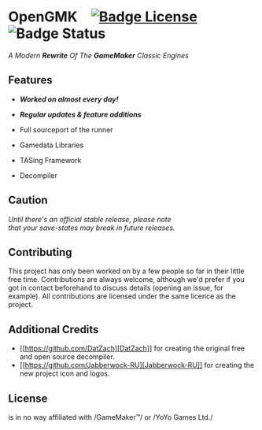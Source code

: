 # OpenGMK [![Badge License]][License] ![Badge Status]

*A Modern **Rewrite** Of The **GameMaker** Classic Engines*


## Features

- ***Worked on almost every day!***
- ***Regular updates & feature additions***


- Full sourceport of the runner
- Gamedata Libraries
- TASing Framework
- Decompiler

## Caution

*Until there's an official stable release, please note* <br>
*that your save-states may break in future releases.*

## Contributing
This project has only been worked on by a few people so far in their little free time. Contributions are always welcome, although we'd prefer if you got in contact beforehand to discuss details (opening an issue, for example). All contributions are licensed under the same licence as the project.

## Additional Credits
- [[https://github.com/DatZach][DatZach]] for creating the original free and open source decompiler.
- [[https://github.com/Jabberwock-RU][Jabberwock-RU]] for creating the new project icon and logos.

## License

is in no way affiliated with /GameMaker™/ or /YoYo Games Ltd./


<!----------------------------------------------------------------------------->

[Badge License]: https://img.shields.io/badge/License-GPL_v2-blue.svg
[Badge Status]: https://img.shields.io/static/v1?label=Status&message=Work%20In%20Progress&color=9c3066
[License]: LICENSE.md